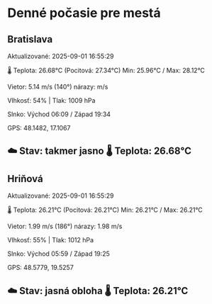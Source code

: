 ﻿# Denné počasie pre mestá

## Bratislava
Aktualizované: 2025-09-01 16:55:29

🌡️ Teplota: 26.68°C 
(Pocitová: 27.34°C)
Min: 25.96°C / Max: 28.12°C

Vietor: 5.14 m/s    (140°) 
nárazy:  m/s

Vlhkosť: 54% | Tlak: 1009 hPa

Slnko: Východ 06:09 / Západ 19:34

GPS: 48.1482, 17.1067

☁️ Stav: takmer jasno        🌡️ Teplota: 26.68°C
---

## Hriňová
Aktualizované: 2025-09-01 16:55:29

🌡️ Teplota: 26.21°C 
(Pocitová: 26.21°C)
Min: 26.21°C / Max: 26.21°C

Vietor: 1.99 m/s (186°)
nárazy: 1.98 m/s

Vlhkosť: 55% | Tlak: 1012 hPa

Slnko: Východ 05:59 / Západ 19:25

GPS: 48.5779, 19.5257

☁️ Stav: jasná obloha        🌡️ Teplota: 26.21°C
---
